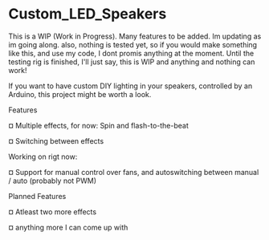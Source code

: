 # Custom_LED_Speakers

This is a WIP (Work in Progress). Many features to be added. Im updating as im going along. also, nothing is tested yet, so if you would make something like this, and use my code, I dont promis anything at the moment. Until the testing rig is finished, I'll just say, this is WIP and anything and nothing can work!



If you want to have custom DIY lighting in your speakers, controlled by an Arduino, this project might be worth a look.

Features

¤ Multiple effects, for now:
Spin and flash-to-the-beat

¤ Switching between effects


Working on rigt now:

¤ Support for manual control over fans, and autoswitching between manual / auto (probably not PWM)




Planned Features

¤ Atleast two more effects

¤ anything more I can come up with
